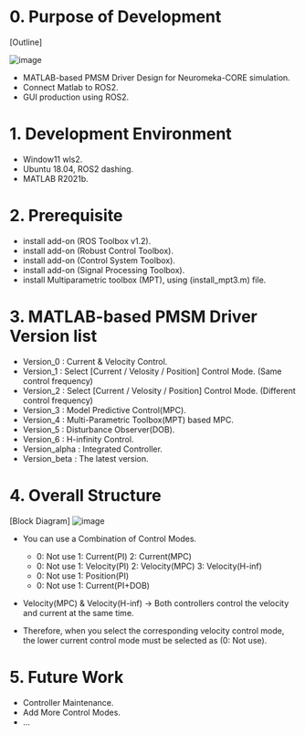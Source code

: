 # 0. Purpose of Development
[Outline]

![image](https://user-images.githubusercontent.com/75024315/146764699-65282edc-9c5c-496c-8166-ad33a24b3e72.png)

- MATLAB-based PMSM Driver Design for Neuromeka-CORE simulation.
- Connect Matlab to ROS2.
- GUI production using ROS2.

# 1. Development Environment
- Window11 wls2.
- Ubuntu 18.04, ROS2 dashing.
- MATLAB R2021b.

# 2. Prerequisite
- install add-on (ROS Toolbox v1.2).
- install add-on (Robust Control Toolbox).
- install add-on (Control System Toolbox).
- install add-on (Signal Processing Toolbox).
- install Multiparametric toolbox (MPT), using (install_mpt3.m) file.

# 3. MATLAB-based PMSM Driver Version list
- Version_0 : Current & Velocity Control.
- Version_1 : Select [Current / Velosity / Position] Control Mode. (Same control frequency)
- Version_2 : Select [Current / Velosity / Position] Control Mode. (Different control frequency)
- Version_3 : Model Predictive Control(MPC).
- Version_4 : Multi-Parametric Toolbox(MPT) based MPC.
- Version_5 : Disturbance Observer(DOB).
- Version_6 : H-infinity Control. 
- Version_alpha : Integrated Controller.
- Version_beta : The latest version.

# 4. Overall Structure
[Block Diagram]
![image](https://user-images.githubusercontent.com/75024315/146320252-668cc404-c65a-4717-9e4b-b3a94f3cee56.png)

- You can use a Combination of Control Modes.
  - 0: Not use      1: Current(PI)   2: Current(MPC)      
  - 0: Not use      1: Velocity(PI)  2: Velocity(MPC) 3: Velocity(H-inf)    
  - 0: Not use      1: Position(PI)      
  - 0: Not use      1: Current(PI+DOB)

- Velocity(MPC) & Velocity(H-inf) -> Both controllers control the velocity and current at the same time.
- Therefore, when you select the corresponding velocity control mode, the lower current control mode must be selected as (0: Not use).

# 5. Future Work
- Controller Maintenance.
- Add More Control Modes.
- ...
